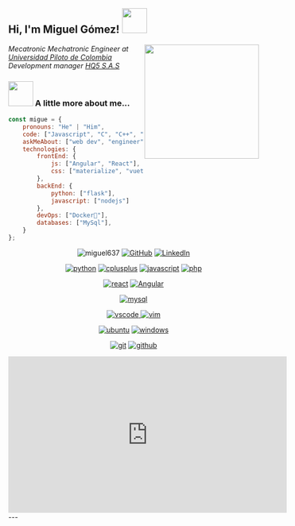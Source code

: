 <h2> Hi, I'm Miguel Gómez! <img src="https://media.giphy.com/media/mGcNjsfWAjY5AEZNw6/giphy.gif" width="50"></h2>
<img align='right' src="https://media1.giphy.com/media/ZXkraFrlIW1D25M6ZJ/giphy.gif?cid=ecf05e47ylrdpwepmd8139petww7muik68shbh9cf69qdyur&rid=giphy.gif&ct=g" width="230">
<p><em>Mecatronic Mechatronic Engineer at <a href="https://www.unipiloto.edu.co/">Universidad Piloto de Colombia</a></br>Development manager <a href="#">HQ5 S.A.S</a>
</em></p>


### <img src="https://media0.giphy.com/media/B6IBrYTyvo1UJOXF9u/giphy.gif?cid=ecf05e47bflm7ts1js5hjhx970qe0g7tomqf4jij6h2jh59w&rid=giphy.gif&ct=g" width="50"> A little more about me...  

```javascript
const migue = {
    pronouns: "He" | "Him",
    code: ["Javascript", "C", "C++", "Python", "CSS", "HTML", "php", "Deluge"],
    askMeAbout: ["web dev", "engineer", "data scientist", "3D Modeler"],
    technologies: {
        frontEnd: {
            js: ["Angular", "React"],
            css: ["materialize", "vuetify", "bootstrap"]
        },
        backEnd: {
            python: ["flask"],
            javascript: ["nodejs"]
        },
        devOps: ["Docker🐳"],
        databases: ["MySql"],
    }
};
```
<p align="center">
 <img src="https://komarev.com/ghpvc/?username=miguel637" alt="miguel637" />
 <a href="https://github.com/miguel637"><img src="https://img.shields.io/github/followers/miguel637.svg?label=GitHub&style=social" alt="GitHub"></a>
 <a href="https://www.linkedin.com/in/miguel-alejandro-g%C3%B3mez-alarc%C3%B3n-5738361a2/"><img src="https://img.shields.io/badge/LinkedIn--_.svg?style=social&logo=linkedin" alt="LinkedIn"></a>
</p>

<p align="center">
<a href="https://github.com/miguel637"><img src="https://img.shields.io/badge/python-FFFF00.svg?style=for-the-badge&logo=python&logoColor=0768a8&labelColor=ffffff" alt="python"></a>
<a href="https://github.com/miguel637"><img src="https://img.shields.io/badge/C++-4B0082.svg?style=for-the-badge&logo=c%2B%2B&logoColor=4B0082&labelColor=ffffff" alt="cplusplus"></a>
<a href="https://github.com/miguel637"><img src="https://img.shields.io/badge/JS-f5f542.svg?style=for-the-badge&logo=javascript&logoColor=f5f542&labelColor=ffffff" alt="javascript"></a>
<a href="https://github.com/miguel637"><img src="https://img.shields.io/badge/PHP-6566ba.svg?style=for-the-badge&logo=php&logoColor=6566ba&labelColor=ffffff" alt="php"></a>
</p>

<p align="center">					    
<a href="https://github.com/miguel637"><img src="https://img.shields.io/badge/react-61DAFB.svg?style=for-the-badge&logo=react&logoColor=61DAFB&labelColor=ffffff" alt="react"></a>
<a href="https://github.com/miguel637"><img src="https://img.shields.io/badge/React Native-3aabe8.svg?style=for-the-badge&logo=react&logoColor=3aabe8&labelColor=ffffff" alt="Angular"></a>
</p>

<p align="center">
<a href="https://github.com/miguel637"><img src="https://img.shields.io/badge/mysql-3aabe8.svg?style=for-the-badge&logo=mysql&logoColor=3aabe8&labelColor=ffffff" alt="mysql"></a>
</p>

<p align="center">
<a href="https://github.com/miguel637">
<img src="https://img.shields.io/badge/vscode-blue.svg?style=for-the-badge&logo=visual-studio-code&labelColor=ffffff&logoColor=blue" alt="vscode">
</a>
<a href="https://github.com/miguel637"><img src="https://img.shields.io/badge/vim-darkgreen.svg?style=for-the-badge&logo=vim&logoColor=darkgreen&labelColor=ffffff" alt="vim"></a>
</p>

<p align="center">
<a href="https://github.com/miguel637">
<img src="https://img.shields.io/badge/ubuntu-f7873b.svg?style=for-the-badge&logo=ubuntu&labelColor=ffffff&logoColor=f7873b" alt="ubuntu"></a>
<a href="https://github.com/miguel637"><img src="https://img.shields.io/badge/windows-3795fa.svg?style=for-the-badge&logo=windows&logoColor=3795fa&labelColor=ffffff" alt="windows"></a>
</p>

<p align="center">
<a href="https://github.com/miguel637"><img src="https://img.shields.io/badge/git-F05032.svg?style=for-the-badge&logo=git&logoColor=F05032&labelColor=ffffff" alt="git"></a>
<a href="https://github.com/miguel637"><img src="https://img.shields.io/badge/github-black.svg?style=for-the-badge&logo=github&logoColor=black&labelColor=ffffff" alt="github"></a>
</p>

<iframe width="560" height="315" src="https://www.youtube.com/embed/AGEuQ3Q6Tm4?si=TyGqohkLspCXErZo" title="YouTube video player" frameborder="0" allow="accelerometer; autoplay; clipboard-write; encrypted-media; gyroscope; picture-in-picture; web-share" allowfullscreen></iframe>
---
